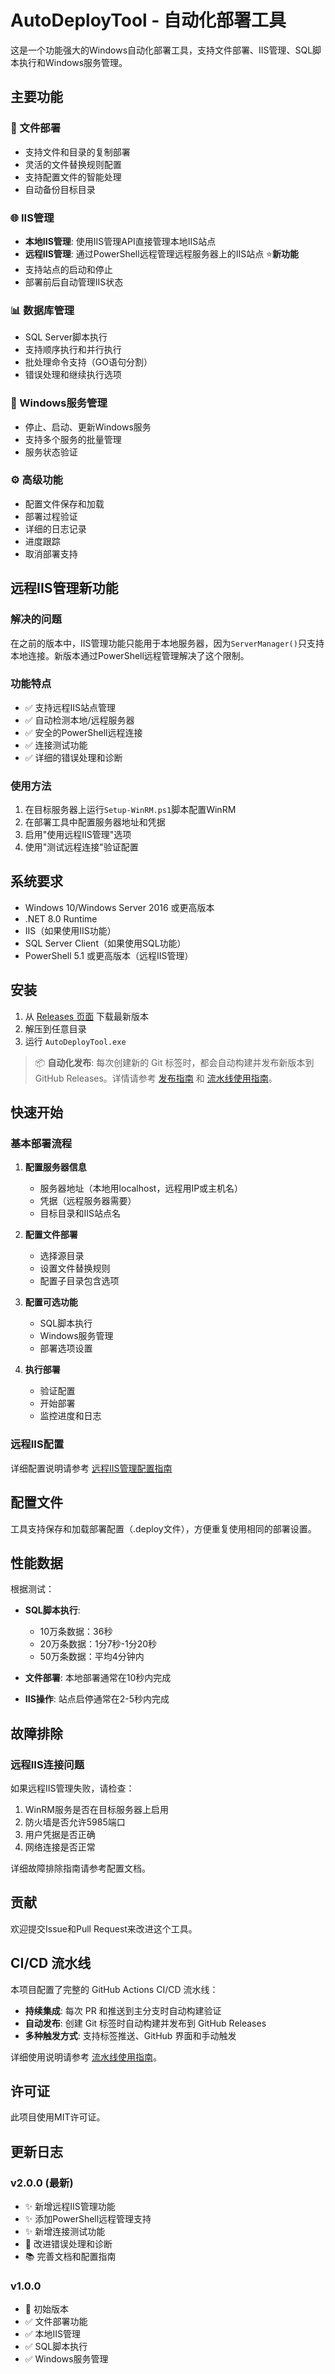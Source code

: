 # AutoDeployTool - 自动化部署工具

这是一个功能强大的Windows自动化部署工具，支持文件部署、IIS管理、SQL脚本执行和Windows服务管理。

## 主要功能

### 🚀 文件部署
- 支持文件和目录的复制部署
- 灵活的文件替换规则配置
- 支持配置文件的智能处理
- 自动备份目标目录

### 🌐 IIS管理
- **本地IIS管理**: 使用IIS管理API直接管理本地IIS站点
- **远程IIS管理**: 通过PowerShell远程管理远程服务器上的IIS站点 ⭐**新功能**
- 支持站点的启动和停止
- 部署前后自动管理IIS状态

### 📊 数据库管理
- SQL Server脚本执行
- 支持顺序执行和并行执行
- 批处理命令支持（GO语句分割）
- 错误处理和继续执行选项

### 🔧 Windows服务管理
- 停止、启动、更新Windows服务
- 支持多个服务的批量管理
- 服务状态验证

### ⚙️ 高级功能
- 配置文件保存和加载
- 部署过程验证
- 详细的日志记录
- 进度跟踪
- 取消部署支持

## 远程IIS管理新功能

### 解决的问题
在之前的版本中，IIS管理功能只能用于本地服务器，因为`ServerManager()`只支持本地连接。新版本通过PowerShell远程管理解决了这个限制。

### 功能特点
- ✅ 支持远程IIS站点管理
- ✅ 自动检测本地/远程服务器
- ✅ 安全的PowerShell远程连接
- ✅ 连接测试功能
- ✅ 详细的错误处理和诊断

### 使用方法
1. 在目标服务器上运行`Setup-WinRM.ps1`脚本配置WinRM
2. 在部署工具中配置服务器地址和凭据
3. 启用"使用远程IIS管理"选项
4. 使用"测试远程连接"验证配置

## 系统要求

- Windows 10/Windows Server 2016 或更高版本
- .NET 8.0 Runtime
- IIS（如果使用IIS功能）
- SQL Server Client（如果使用SQL功能）
- PowerShell 5.1 或更高版本（远程IIS管理）

## 安装

1. 从 [Releases 页面](https://github.com/cmcxn/auto-deploy-tool/releases) 下载最新版本
2. 解压到任意目录
3. 运行 `AutoDeployTool.exe`

> 📦 **自动化发布**: 每次创建新的 Git 标签时，都会自动构建并发布新版本到 GitHub Releases。详情请参考 [发布指南](RELEASE.md) 和 [流水线使用指南](docs/PIPELINE_GUIDE.md)。

## 快速开始

### 基本部署流程
1. **配置服务器信息**
   - 服务器地址（本地用localhost，远程用IP或主机名）
   - 凭据（远程服务器需要）
   - 目标目录和IIS站点名

2. **配置文件部署**
   - 选择源目录
   - 设置文件替换规则
   - 配置子目录包含选项

3. **配置可选功能**
   - SQL脚本执行
   - Windows服务管理
   - 部署选项设置

4. **执行部署**
   - 验证配置
   - 开始部署
   - 监控进度和日志

### 远程IIS配置
详细配置说明请参考 [远程IIS管理配置指南](REMOTE_IIS_SETUP.md)

## 配置文件

工具支持保存和加载部署配置（.deploy文件），方便重复使用相同的部署设置。

## 性能数据

根据测试：
- **SQL脚本执行**:
  - 10万条数据：36秒
  - 20万条数据：1分7秒-1分20秒
  - 50万条数据：平均4分钟内

- **文件部署**: 本地部署通常在10秒内完成
- **IIS操作**: 站点启停通常在2-5秒内完成

## 故障排除

### 远程IIS连接问题
如果远程IIS管理失败，请检查：
1. WinRM服务是否在目标服务器上启用
2. 防火墙是否允许5985端口
3. 用户凭据是否正确
4. 网络连接是否正常

详细故障排除指南请参考配置文档。

## 贡献

欢迎提交Issue和Pull Request来改进这个工具。

## CI/CD 流水线

本项目配置了完整的 GitHub Actions CI/CD 流水线：

- **持续集成**: 每次 PR 和推送到主分支时自动构建验证
- **自动发布**: 创建 Git 标签时自动构建并发布到 GitHub Releases
- **多种触发方式**: 支持标签推送、GitHub 界面和手动触发

详细使用说明请参考 [流水线使用指南](docs/PIPELINE_GUIDE.md)。

## 许可证

此项目使用MIT许可证。

## 更新日志

### v2.0.0 (最新)
- ✨ 新增远程IIS管理功能
- ✨ 添加PowerShell远程管理支持
- ✨ 新增连接测试功能
- 🔧 改进错误处理和诊断
- 📚 完善文档和配置指南

### v1.0.0
- 🎉 初始版本
- ✅ 文件部署功能
- ✅ 本地IIS管理
- ✅ SQL脚本执行
- ✅ Windows服务管理